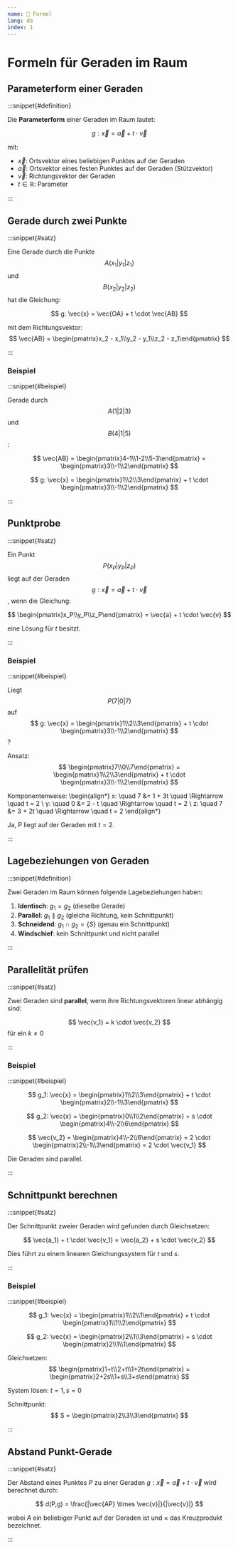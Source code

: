 ```yaml
---
name: 🔖 Formel
lang: de
index: 1
---
```


# Formeln für Geraden im Raum

## Parameterform einer Geraden

:::snippet{#definition}

Die **Parameterform** einer Geraden im Raum lautet:

$$ g: \vec{x} = \vec{a} + t \cdot \vec{v} $$

mit:
- $\vec{x}$: Ortsvektor eines beliebigen Punktes auf der Geraden
- $\vec{a}$: Ortsvektor eines festen Punktes auf der Geraden (Stützvektor)
- $\vec{v}$: Richtungsvektor der Geraden
- $t \in \mathbb{R}$: Parameter

:::

## Gerade durch zwei Punkte

:::snippet{#satz}

Eine Gerade durch die Punkte $$ A(x_1|y_1|z_1) $$ und $$ B(x_2|y_2|z_2) $$ hat die Gleichung:

$$ g: \vec{x} = \vec{OA} + t \cdot \vec{AB} $$

mit dem Richtungsvektor:
$$ \vec{AB} = \begin{pmatrix}x_2 - x_1\\y_2 - y_1\\z_2 - z_1\end{pmatrix} $$

:::

### Beispiel

:::snippet{#beispiel}

Gerade durch $$ A(1|2|3) $$ und $$ B(4|1|5) $$:

$$ \vec{AB} = \begin{pmatrix}4-1\\1-2\\5-3\end{pmatrix} = \begin{pmatrix}3\\-1\\2\end{pmatrix} $$

$$ g: \vec{x} = \begin{pmatrix}1\\2\\3\end{pmatrix} + t \cdot \begin{pmatrix}3\\-1\\2\end{pmatrix} $$

:::

## Punktprobe

:::snippet{#satz}

Ein Punkt $$ P(x_P|y_P|z_P) $$ liegt auf der Geraden $$ g: \vec{x} = \vec{a} + t \cdot \vec{v} $$, wenn die Gleichung:

$$ \begin{pmatrix}x_P\\y_P\\z_P\end{pmatrix} = \vec{a} + t \cdot \vec{v} $$

eine Lösung für $t$ besitzt.

:::

### Beispiel

:::snippet{#beispiel}

Liegt $$ P(7|0|7) $$ auf $$ g: \vec{x} = \begin{pmatrix}1\\2\\3\end{pmatrix} + t \cdot \begin{pmatrix}3\\-1\\2\end{pmatrix} $$?

Ansatz: $$ \begin{pmatrix}7\\0\\7\end{pmatrix} = \begin{pmatrix}1\\2\\3\end{pmatrix} + t \cdot \begin{pmatrix}3\\-1\\2\end{pmatrix} $$

Komponentenweise:
\begin{align*}
x: \quad 7 &= 1 + 3t \quad \Rightarrow \quad t = 2 \\
y: \quad 0 &= 2 - t \quad \Rightarrow \quad t = 2 \\
z: \quad 7 &= 3 + 2t \quad \Rightarrow \quad t = 2
\end{align*}

Ja, P liegt auf der Geraden mit $t = 2$.

:::

## Lagebeziehungen von Geraden

:::snippet{#definition}

Zwei Geraden im Raum können folgende Lagebeziehungen haben:

1. **Identisch**: $g_1 = g_2$ (dieselbe Gerade)
2. **Parallel**: $g_1 \parallel g_2$ (gleiche Richtung, kein Schnittpunkt)
3. **Schneidend**: $g_1 \cap g_2 = \{S\}$ (genau ein Schnittpunkt)
4. **Windschief**: kein Schnittpunkt und nicht parallel

:::

## Parallelität prüfen

:::snippet{#satz}

Zwei Geraden sind **parallel**, wenn ihre Richtungsvektoren linear abhängig sind:

$$ \vec{v_1} = k \cdot \vec{v_2} $$ für ein $k \neq 0$

:::

### Beispiel

:::snippet{#beispiel}

$$ g_1: \vec{x} = \begin{pmatrix}1\\2\\3\end{pmatrix} + t \cdot \begin{pmatrix}2\\-1\\3\end{pmatrix} $$

$$ g_2: \vec{x} = \begin{pmatrix}0\\1\\2\end{pmatrix} + s \cdot \begin{pmatrix}4\\-2\\6\end{pmatrix} $$

$$ \vec{v_2} = \begin{pmatrix}4\\-2\\6\end{pmatrix} = 2 \cdot \begin{pmatrix}2\\-1\\3\end{pmatrix} = 2 \cdot \vec{v_1} $$

Die Geraden sind parallel.

:::

## Schnittpunkt berechnen

:::snippet{#satz}

Der Schnittpunkt zweier Geraden wird gefunden durch Gleichsetzen:

$$ \vec{a_1} + t \cdot \vec{v_1} = \vec{a_2} + s \cdot \vec{v_2} $$

Dies führt zu einem linearen Gleichungssystem für $t$ und $s$.

:::

### Beispiel

:::snippet{#beispiel}

$$ g_1: \vec{x} = \begin{pmatrix}1\\2\\1\end{pmatrix} + t \cdot \begin{pmatrix}1\\1\\2\end{pmatrix} $$

$$ g_2: \vec{x} = \begin{pmatrix}2\\1\\3\end{pmatrix} + s \cdot \begin{pmatrix}2\\1\\1\end{pmatrix} $$

Gleichsetzen:
$$ \begin{pmatrix}1+t\\2+t\\1+2t\end{pmatrix} = \begin{pmatrix}2+2s\\1+s\\3+s\end{pmatrix} $$

System lösen: $t = 1, s = 0$

Schnittpunkt: $$ S = \begin{pmatrix}2\\3\\3\end{pmatrix} $$

:::

## Abstand Punkt-Gerade

:::snippet{#satz}

Der Abstand eines Punktes $P$ zu einer Geraden $g: \vec{x} = \vec{a} + t \cdot \vec{v}$ wird berechnet durch:

$$ d(P,g) = \frac{|\vec{AP} \times \vec{v}|}{|\vec{v}|} $$

wobei $A$ ein beliebiger Punkt auf der Geraden ist und $\times$ das Kreuzprodukt bezeichnet.

:::